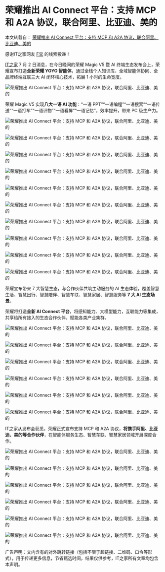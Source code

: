 # 荣耀推出 AI Connect 平台：支持 MCP 和 A2A 协议，联合阿里、比亚迪、美的

本文转载自： [荣耀推出 AI Connect 平台：支持 MCP 和 A2A 协议，联合阿里、比亚迪、美的](https://www.ithome.com/0/865/358.htm)

感谢IT之家网友 [F宝](https://m.ithome.com/html/app/open.html?url=ithome%3A%2F%2Fuserpage%3Fid%3D2090954) 的线索投递！

[IT之家](https://www.ithome.com/) 7 月 2 日消息，在今日晚间的荣耀 Magic V5 暨 AI 终端生态发布会上，荣耀宣布打造**全新荣耀 YOYO 智能体**，通过全栈个人知识库、全域智能体协同、全品牌终端互联三大 AI 闭环核心技术，拓展 1 小时的生命宽度。

![](https://pic.code-nav.cn/post_picture/1610518142000300034/cYzkI8nrkIKz2kFO.webp "荣耀推出 AI Connect 平台：支持 MCP 和 A2A 协议，联合阿里、比亚迪、美的")

荣耀 Magic V5 实现**八大一语 AI 功能**：“一语 PPT”“一语编程”“一语搜索”“一语传送”“一语打车”“一语识物”“一语看屏”“一语记忆”，效率提升，带来 PC 级生产力。

![](https://pic.code-nav.cn/post_picture/1610518142000300034/xXOcMTfOn4XSBHvi.webp "荣耀推出 AI Connect 平台：支持 MCP 和 A2A 协议，联合阿里、比亚迪、美的")

![](https://pic.code-nav.cn/post_picture/1610518142000300034/SUp7PS0emq3eYBGJ.webp "荣耀推出 AI Connect 平台：支持 MCP 和 A2A 协议，联合阿里、比亚迪、美的")

![](https://pic.code-nav.cn/post_picture/1610518142000300034/ObVTl6Y1K6vX6sGV.webp "荣耀推出 AI Connect 平台：支持 MCP 和 A2A 协议，联合阿里、比亚迪、美的")

![](https://pic.code-nav.cn/post_picture/1610518142000300034/pTjkhKrsip9qvK7e.webp "荣耀推出 AI Connect 平台：支持 MCP 和 A2A 协议，联合阿里、比亚迪、美的")

![](https://pic.code-nav.cn/post_picture/1610518142000300034/tpzL76t1RHynJXQd.webp "荣耀推出 AI Connect 平台：支持 MCP 和 A2A 协议，联合阿里、比亚迪、美的")

![](https://pic.code-nav.cn/post_picture/1610518142000300034/yIv3pgfODLXLHXFx.webp "荣耀推出 AI Connect 平台：支持 MCP 和 A2A 协议，联合阿里、比亚迪、美的")

![](https://pic.code-nav.cn/post_picture/1610518142000300034/saQi1nltluU0rsQ8.webp "荣耀推出 AI Connect 平台：支持 MCP 和 A2A 协议，联合阿里、比亚迪、美的")

![](https://pic.code-nav.cn/post_picture/1610518142000300034/lUASGocndBlwQa6Y.webp "荣耀推出 AI Connect 平台：支持 MCP 和 A2A 协议，联合阿里、比亚迪、美的")

![](https://pic.code-nav.cn/post_picture/1610518142000300034/PXy9G5LzB126zD98.webp "荣耀推出 AI Connect 平台：支持 MCP 和 A2A 协议，联合阿里、比亚迪、美的")

![](https://pic.code-nav.cn/post_picture/1610518142000300034/BRl6SyGXmjUqC6Tr.webp "荣耀推出 AI Connect 平台：支持 MCP 和 A2A 协议，联合阿里、比亚迪、美的")

荣耀宣布带来 7 大智慧生态，与合作伙伴共筑主动服务的 AI 生态体验，覆盖智慧生活、智慧出行、智慧陪伴、智慧车联、智慧家居、智慧服务等 **7 大 AI 生态场景**。

荣耀将打造**全新 AI Connect 平台**，将感知能力、大模型能力，互联能力等集成，共享给所有接入的生态合作伙伴，赋能各类产业集群。

![](https://pic.code-nav.cn/post_picture/1610518142000300034/nmOs9z7929I7S6MN.webp "荣耀推出 AI Connect 平台：支持 MCP 和 A2A 协议，联合阿里、比亚迪、美的")

![](https://pic.code-nav.cn/post_picture/1610518142000300034/pzwNWFppCKTxvQDv.webp "荣耀推出 AI Connect 平台：支持 MCP 和 A2A 协议，联合阿里、比亚迪、美的")

![](https://pic.code-nav.cn/post_picture/1610518142000300034/0SED2ZZaECbHRYvH.webp "荣耀推出 AI Connect 平台：支持 MCP 和 A2A 协议，联合阿里、比亚迪、美的")

![](https://pic.code-nav.cn/post_picture/1610518142000300034/aEsbmv5A1V26N0sK.webp "荣耀推出 AI Connect 平台：支持 MCP 和 A2A 协议，联合阿里、比亚迪、美的")

![](https://pic.code-nav.cn/post_picture/1610518142000300034/2o2HF6rk8mVtKcF1.webp "荣耀推出 AI Connect 平台：支持 MCP 和 A2A 协议，联合阿里、比亚迪、美的")

![](https://pic.code-nav.cn/post_picture/1610518142000300034/X9AtkeCrVuREAMuQ.webp "荣耀推出 AI Connect 平台：支持 MCP 和 A2A 协议，联合阿里、比亚迪、美的")

IT之家从发布会获悉，荣耀正式宣布支持 MCP 和 A2A 协议，**将携手阿里、比亚迪、美的等合作伙伴**，在智能体服务生态、智慧车联、智慧家居领域开展深度合作。

![](https://pic.code-nav.cn/post_picture/1610518142000300034/t2zCanKoa5zTBJ6L.webp "荣耀推出 AI Connect 平台：支持 MCP 和 A2A 协议，联合阿里、比亚迪、美的")

![](https://pic.code-nav.cn/post_picture/1610518142000300034/1dkyt9EuZKF5b3nC.webp "荣耀推出 AI Connect 平台：支持 MCP 和 A2A 协议，联合阿里、比亚迪、美的")

![](https://pic.code-nav.cn/post_picture/1610518142000300034/PYhPSbGfSVFfg2IO.webp "荣耀推出 AI Connect 平台：支持 MCP 和 A2A 协议，联合阿里、比亚迪、美的")

![](https://pic.code-nav.cn/post_picture/1610518142000300034/ycnhrwzDspKp6eCd.webp "荣耀推出 AI Connect 平台：支持 MCP 和 A2A 协议，联合阿里、比亚迪、美的")

![](https://pic.code-nav.cn/post_picture/1610518142000300034/mNw1UX4BoKFP5EJy.webp "荣耀推出 AI Connect 平台：支持 MCP 和 A2A 协议，联合阿里、比亚迪、美的")

![](https://pic.code-nav.cn/post_picture/1610518142000300034/pbMVR21qB2Kl7GZ8.webp "荣耀推出 AI Connect 平台：支持 MCP 和 A2A 协议，联合阿里、比亚迪、美的")

广告声明：文内含有的对外跳转链接（包括不限于超链接、二维码、口令等形式），用于传递更多信息，节省甄选时间，结果仅供参考，IT之家所有文章均包含本声明。
